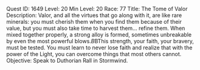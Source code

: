 Quest ID: 1649
Level: 20
Min Level: 20
Race: 77
Title: The Tome of Valor
Description: Valor, and all the virtues that go along with it, are like rare minerals: you must cherish them when you find them because of their value, but you must also take time to harvest them... refine them. When mixed together properly, a strong alloy is formed, sometimes unbreakable by even the most powerful blows.$B$BThis strength, your faith, your bravery, must be tested. You must learn to never lose faith and realize that with the power of the Light, you can overcome things that most others cannot.
Objective: Speak to Duthorian Rall in Stormwind.
